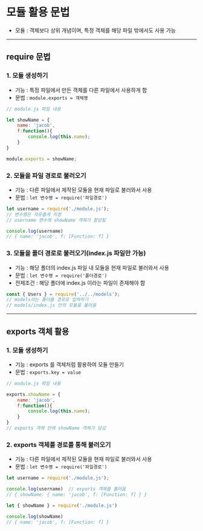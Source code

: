 # 모듈 활용 문법
- 모듈 : 객체보다 상위 개념이며, 특정 객체를 해당 파일 밖에서도 사용 가능

***

## require 문법

### 1. 모듈 생성하기
- 기능 : 특정 파일에서 만든 객체를 다른 파일에서 사용하게 함
- 문법 : ```module.exports = 객체명```
```js
// module.js 파일 내용

let showName = {
    name: 'jacob',
    f:function(){
        console.log(this.name);
    }
}

module.exports = showName;
```

### 2. 모듈을 파일 경로로 불러오기
- 기능 : 다른 파일에서 제작된 모듈을 현재 파일로 불러와서 사용
- 문법 : ```let 변수명 = require('파일경로')```
```js
let username = require('./module.js');
// 변수명은 자유롭게 지정
// username 변수에 showName 객체가 할당됨

console.log(username)
// { name: 'jacob', f: [Function: f] }
```

### 3. 모듈을 폴더 경로로 불러오기(index.js 파일만 가능)
- 기능 : 해당 폴더의 index.js 파일 내 모듈을 현재 파일로 불러와서 사용
- 문법 : ```let 변수명 = require('폴더경로')```
- 전제조건 : 해당 폴더에 index.js 이라는 파일이 존재해야 함
```js
const { Users } = require('../../models');
// models라는 폴더를 경로로 입력하기
// models/index.js 안의 모듈을 불러옴
```

***

## exports 객체 활용

### 1. 모듈 생성하기
- 기능 : exports 를 객체처럼 활용하여 모듈 만들기
- 문법 : ```exports.key = value```
```js
// module.js 파일 내용

exports.showName = {
    name: 'jacob',
    f:function(){
        console.log(this.name);
    }
}
// exports 객체 안에 showName 객체가 담김
```

### 2. exports 객체를 경로를 통해 불러오기
- 기능 : 다른 파일에서 제작된 모듈을 현재 파일로 불러와서 사용
- 문법 : ```let 변수명 = require('파일경로')```
```js
let username = require('./module.js');

console.log(username)  // exports 객체를 불러옴
// { showName: { name: 'jacob', f: [Function: f] } }
```

```js
let { showName } = require('./module.js')

console.log(showName)
// { name: 'jacob', f: [Function: f] }
```
